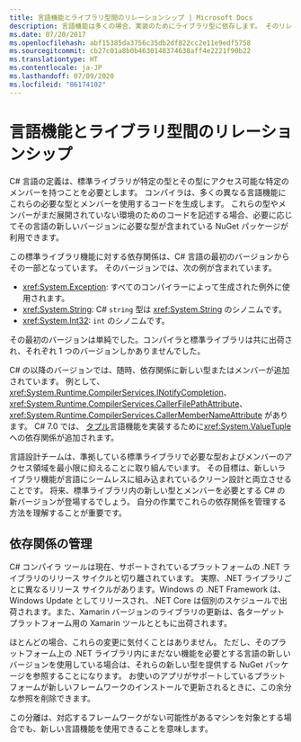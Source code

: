 ```yaml
---
title: 言語機能とライブラリ型間のリレーションシップ | Microsoft Docs
description: 言語機能は多くの場合、実装のためにライブラリ型に依存します。 そのリレーションシップを理解します。
ms.date: 07/20/2017
ms.openlocfilehash: abf15385da3756c35db2df822cc2e11e9edf5758
ms.sourcegitcommit: cb27c01a8b0b4630148374638aff4e2221f90b22
ms.translationtype: HT
ms.contentlocale: ja-JP
ms.lasthandoff: 07/09/2020
ms.locfileid: "86174102"
---
```

# <a name="relationships-between-language-features-and-library-types"></a>言語機能とライブラリ型間のリレーションシップ

C# 言語の定義は、標準ライブラリが特定の型とその型にアクセス可能な特定のメンバーを持つことを必要とします。 コンパイラは、多くの異なる言語機能にこれらの必要な型とメンバーを使用するコードを生成します。 これらの型やメンバーがまだ展開されていない環境のためのコードを記述する場合、必要に応じてその言語の新しいバージョンに必要な型が含まれている NuGet パッケージが利用できます。

この標準ライブラリ機能に対する依存関係は、C# 言語の最初のバージョンからその一部となっています。 そのバージョンでは、次の例が含まれています。

* <xref:System.Exception>: すべてのコンパイラーによって生成された例外に使用されます。
* <xref:System.String>: C# `string` 型は <xref:System.String> のシノニムです。
* <xref:System.Int32>: `int` のシノニムです。

その最初のバージョンは単純でした。コンパイラと標準ライブラリは共に出荷され、それぞれ 1 つのバージョンしかありませんでした。

C# の以降のバージョンでは、随時、依存関係に新しい型またはメンバーが追加されています。 例として、<xref:System.Runtime.CompilerServices.INotifyCompletion>、<xref:System.Runtime.CompilerServices.CallerFilePathAttribute>、<xref:System.Runtime.CompilerServices.CallerMemberNameAttribute> があります。 C# 7.0 では、 [タプル](../language-reference/builtin-types/value-tuples.md)言語機能を実装するために<xref:System.ValueTuple>への依存関係が追加されます。

言語設計チームは、準拠している標準ライブラリで必要な型およびメンバーのアクセス領域を最小限に抑えることに取り組んでいます。 その目標は、新しいライブラリ機能が言語にシームレスに組み込まれているクリーン設計と両立させることです。 将来、標準ライブラリ内の新しい型とメンバーを必要とする C# の新バージョンが登場するでしょう。 自分の作業でこれらの依存関係を管理する方法を理解することが重要です。

## <a name="managing-your-dependencies"></a>依存関係の管理

C# コンパイラ ツールは現在、サポートされているプラットフォームの .NET ライブラリのリリース サイクルと切り離されています。 実際、.NET ライブラリごとに異なるリリース サイクルがあります。Windows の .NET Framework は、Windows Update としてリリースされ、.NET Core は個別のスケジュールで出荷されます。また、Xamarin バージョンのライブラリの更新は、各ターゲット プラットフォーム用の Xamarin ツールとともに出荷されます。

ほとんどの場合、これらの変更に気付くことはありません。 ただし、そのプラットフォーム上の .NET ライブラリ内にまだない機能を必要とする言語の新しいバージョンを使用している場合は、それらの新しい型を提供する NuGet パッケージを参照することになります。
お使いのアプリがサポートしているプラットフォームが新しいフレームワークのインストールで更新されるときに、この余分な参照を削除できます。

この分離は、対応するフレームワークがない可能性があるマシンを対象とする場合でも、新しい言語機能を使用できることを意味します。
